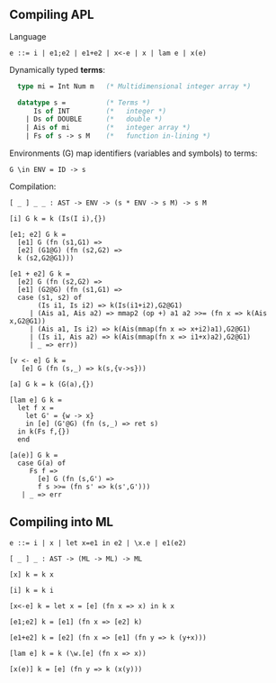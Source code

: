 ## Compiling APL

Language

    e ::= i | e1;e2 | e1+e2 | x<-e | x | lam e | x(e)  

Dynamically typed __terms__:

```sml
  type mi = Int Num m   (* Multidimensional integer array *)

  datatype s =          (* Terms *)
      Is of INT         (*   integer *)
    | Ds of DOUBLE      (*   double *)
    | Ais of mi         (*   integer array *)
    | Fs of s -> s M    (*   function in-lining *)
```

Environments (G) map identifiers (variables and symbols) to terms:

    G \in ENV = ID -> s

Compilation:

    [ _ ] _ _ : AST -> ENV -> (s * ENV -> s M) -> s M

    [i] G k = k (Is(I i),{})

    [e1; e2] G k =
      [e1] G (fn (s1,G1) =>
      [e2] (G1@G) (fn (s2,G2) =>
      k (s2,G2@G1)))

    [e1 + e2] G k =
      [e2] G (fn (s2,G2) =>
      [e1] (G2@G) (fn (s1,G1) =>
      case (s1, s2) of
           (Is i1, Is i2) => k(Is(i1+i2),G2@G1)
         | (Ais a1, Ais a2) => mmap2 (op +) a1 a2 >>= (fn x => k(Ais x,G2@G1))
         | (Ais a1, Is i2) => k(Ais(mmap(fn x => x+i2)a1),G2@G1)
         | (Is i1, Ais a2) => k(Ais(mmap(fn x => i1+x)a2),G2@G1)
         | _ => err))

    [v <- e] G k =
       [e] G (fn (s,_) => k(s,{v->s}))

    [a] G k = k (G(a),{})

    [lam e] G k =
      let f x =
        let G' = {w -> x}
        in [e] (G'@G) (fn (s,_) => ret s)
      in k(Fs f,{})
      end

    [a(e)] G k =
      case G(a) of
         Fs f =>
           [e] G (fn (s,G') =>
           f s >>= (fn s' => k(s',G')))
       | _ => err

## Compiling into ML

    e ::= i | x | let x=e1 in e2 | \x.e | e1(e2)

    [ _ ] _ : AST -> (ML -> ML) -> ML

    [x] k = k x

    [i] k = k i

    [x<-e] k = let x = [e] (fn x => x) in k x

    [e1;e2] k = [e1] (fn x => [e2] k)

    [e1+e2] k = [e2] (fn x => [e1] (fn y => k (y+x)))

    [lam e] k = k (\w.[e] (fn x => x))

    [x(e)] k = [e] (fn y => k (x(y)))

